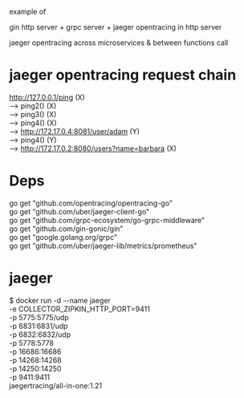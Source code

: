 example of 

gin http server + 
grpc server + 
jaeger opentracing in http server

jaeger opentracing across microservices & between functions call

# jaeger opentracing request chain

http://127.0.0.1/ping (X)   
--> ping2() (X)       
--> ping3() (X)     
--> ping4() (X)     
--> http://172.17.0.4:8081/user/adam (Y)      
--> ping4() (Y)     
--> http://172.17.0.2:8080/users?name=barbara (X)     

# Deps

  go get "github.com/opentracing/opentracing-go"        
  go get "github.com/uber/jaeger-client-go"        
  go get "github.com/grpc-ecosystem/go-grpc-middleware"      
  go get "github.com/gin-gonic/gin"    
  go get "google.golang.org/grpc"     
  go get "github.com/uber/jaeger-lib/metrics/prometheus"      

# jaeger

  $ docker run -d --name jaeger \
  -e COLLECTOR_ZIPKIN_HTTP_PORT=9411 \
  -p 5775:5775/udp \
  -p 6831:6831/udp \
  -p 6832:6832/udp \
  -p 5778:5778 \
  -p 16686:16686 \
  -p 14268:14268 \
  -p 14250:14250 \
  -p 9411:9411 \
  jaegertracing/all-in-one:1.21
